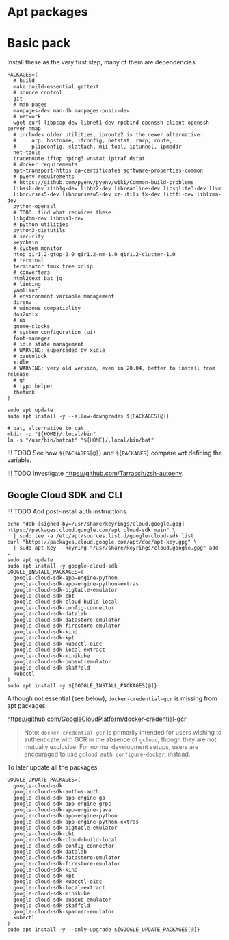 # Apt packages

# Basic pack

Install these as the very first step, many of them are dependencies.

```shell
PACKAGES=(
  # build
  make build-essential gettext
  # source control
  git
  # man pages
  manpages-dev man-db manpages-posix-dev
  # network
  wget curl libpcap-dev libnet1-dev rpcbind openssh-client openssh-server nmap
  # includes older utilities, iproute2 is the newer alternative:
  #     arp, hostname, ifconfig, netstat, rarp, route,
  #     plipconfig, slattach, mii-tool, iptunnel, ipmaddr
  net-tools
  traceroute iftop hping3 vnstat iptraf dstat
  # docker requirements
  apt-transport-https ca-certificates software-properties-common
  # pyenv requirements
  # https://github.com/pyenv/pyenv/wiki/Common-build-problems
  libssl-dev zlib1g-dev libbz2-dev libreadline-dev libsqlite3-dev llvm
  libncurses5-dev libncursesw5-dev xz-utils tk-dev libffi-dev liblzma-dev
  python-openssl
  # TODO: find what requires these
  libgdbm-dev libnss3-dev
  # python utilities
  python3-distutils
  # security
  keychain
  # system monitor
  htop gir1.2-gtop-2.0 gir1.2-nm-1.0 gir1.2-clutter-1.0
  # terminal
  terminator tmux tree xclip
  # converters
  html2text bat jq
  # linting
  yamllint
  # environment variable management
  direnv
  # windows compatiblity
  dos2unix
  # ui
  gnome-clocks
  # system configuration (ui)
  font-manager
  # idle state management
  # WARNING: superseded by xidle
  # xautolock
  xidle
  # WARNING: very old version, even in 20.04, better to install from release
  # gh
  # typo helper
  thefuck
)

sudo apt update
sudo apt install -y --allow-downgrades ${PACKAGES[@]}

# bat, alternative to cat
mkdir -p "${HOME}/.local/bin"
ln -s "/usr/bin/batcat" "${HOME}/.local/bin/bat"
```

!!! TODO
    See how `${PACKAGES[@]}` and `${PACKAGES}` compare wrt defining the variable.

!!! TODO
    Investigate <https://github.com/Tarrasch/zsh-autoenv>.


## Google Cloud SDK and CLI

!!! TODO
    Add post-install auth instructions.

```shell
echo "deb [signed-by=/usr/share/keyrings/cloud.google.gpg] https://packages.cloud.google.com/apt cloud-sdk main" \
  | sudo tee -a /etc/apt/sources.list.d/google-cloud-sdk.list
curl "https://packages.cloud.google.com/apt/doc/apt-key.gpg" \
  | sudo apt-key --keyring "/usr/share/keyrings/cloud.google.gpg" add -
sudo apt update
sudo apt install -y google-cloud-sdk
GOOGLE_INSTALL_PACKAGES=(
  google-cloud-sdk-app-engine-python
  google-cloud-sdk-app-engine-python-extras
  google-cloud-sdk-bigtable-emulator
  google-cloud-sdk-cbt
  google-cloud-sdk-cloud-build-local
  google-cloud-sdk-config-connector
  google-cloud-sdk-datalab
  google-cloud-sdk-datastore-emulator
  google-cloud-sdk-firestore-emulator
  google-cloud-sdk-kind
  google-cloud-sdk-kpt
  google-cloud-sdk-kubectl-oidc
  google-cloud-sdk-local-extract
  google-cloud-sdk-minikube
  google-cloud-sdk-pubsub-emulator
  google-cloud-sdk-skaffold
  kubectl
)
sudo apt install -y ${GOOGLE_INSTALL_PACKAGES[@]}
```

Although not essential (see below), `docker-credential-gcr` is missing from apt packages.

<https://github.com/GoogleCloudPlatform/docker-credential-gcr>

> Note: `docker-credential-gcr` is primarily intended for users
> wishing to authenticate with GCR in the absence of `gcloud`,
> though they are not mutually exclusive. For normal development setups,
> users are encouraged to use `gcloud auth configure-docker`, instead.

To later update all the packages:

```shell
GOOGLE_UPDATE_PACKAGES=(
  google-cloud-sdk
  google-cloud-sdk-anthos-auth
  google-cloud-sdk-app-engine-go
  google-cloud-sdk-app-engine-grpc
  google-cloud-sdk-app-engine-java
  google-cloud-sdk-app-engine-python
  google-cloud-sdk-app-engine-python-extras
  google-cloud-sdk-bigtable-emulator
  google-cloud-sdk-cbt
  google-cloud-sdk-cloud-build-local
  google-cloud-sdk-config-connector
  google-cloud-sdk-datalab
  google-cloud-sdk-datastore-emulator
  google-cloud-sdk-firestore-emulator
  google-cloud-sdk-kind
  google-cloud-sdk-kpt
  google-cloud-sdk-kubectl-oidc
  google-cloud-sdk-local-extract
  google-cloud-sdk-minikube
  google-cloud-sdk-pubsub-emulator
  google-cloud-sdk-skaffold
  google-cloud-sdk-spanner-emulator
  kubectl
)
sudo apt install -y --only-upgrade ${GOOGLE_UPDATE_PACKAGES[@]}
```
